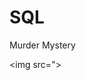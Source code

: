 # SQL

Murder Mystery

<html>
<head>
</head>
<body>

<img src=">

</body>

<footer></footer>

</html>
